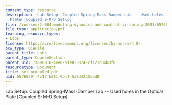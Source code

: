 ```yaml
---
content_type: resource
description: 'Lab Setup: Coupled Spring-Mass-Damper Lab -- Used holes in the Optical
  Plate [Coupled S-M-D Setup]'
file: /courses/2-004-modeling-dynamics-and-control-ii-spring-2003/6576029f4c17b0819bcf5a8d4215bbd0_setupcoupled.pdf
file_type: application/pdf
learning_resource_types:
- Labs
license: https://creativecommons.org/licenses/by-nc-sa/4.0/
ocw_type: OCWFile
parent_title: Labs
parent_type: CourseSection
parent_uid: 73890816-4ee0-9fe8-3874-cf121c84b3f8
resourcetype: Document
title: setupcoupled.pdf
uid: 6576029f-4c17-b081-9bcf-5a8d4215bbd0
---
```

Lab Setup: Coupled Spring-Mass-Damper Lab -- Used holes in the Optical Plate [Coupled S-M-D Setup]